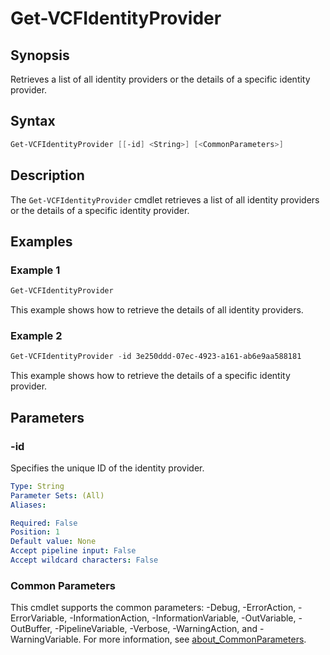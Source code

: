 # Get-VCFIdentityProvider

## Synopsis

Retrieves a list of all identity providers or the details of a specific identity provider.

## Syntax

```powershell
Get-VCFIdentityProvider [[-id] <String>] [<CommonParameters>]
```

## Description

The `Get-VCFIdentityProvider` cmdlet retrieves a list of all identity providers or the details of a specific identity provider.

## Examples

### Example 1

```powershell
Get-VCFIdentityProvider
```

This example shows how to retrieve the details of all identity providers.

### Example 2

```powershell
Get-VCFIdentityProvider -id 3e250ddd-07ec-4923-a161-ab6e9aa588181
```

This example shows how to retrieve the details of a specific identity provider.

## Parameters

### -id

Specifies the unique ID of the identity provider.

```yaml
Type: String
Parameter Sets: (All)
Aliases:

Required: False
Position: 1
Default value: None
Accept pipeline input: False
Accept wildcard characters: False
```

### Common Parameters

This cmdlet supports the common parameters: -Debug, -ErrorAction, -ErrorVariable, -InformationAction, -InformationVariable, -OutVariable, -OutBuffer, -PipelineVariable, -Verbose, -WarningAction, and -WarningVariable. For more information, see [about_CommonParameters](http://go.microsoft.com/fwlink/?LinkID=113216).
